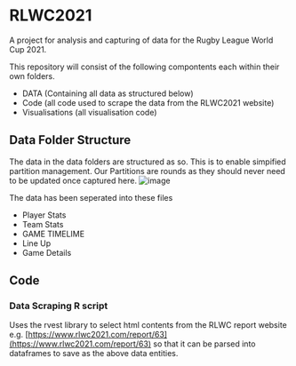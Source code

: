 # RLWC2021
A project for analysis and capturing of data for the Rugby League World Cup 2021.

This repository will consist of the following compontents each within their own folders.

- DATA (Containing all data as structured below)
- Code (all code used to scrape the data from the RLWC2021 website)
- Visualisations (all visualisation code)

## Data Folder Structure 

The data in the data folders are structured as so. This is to enable simpified partition management. Our Partitions are rounds as they should never need to be updated once captured here.
![image](https://user-images.githubusercontent.com/315909/201450425-fd49b07e-b210-4d58-bc95-81e1bcec4294.png)

The data has been seperated into these files
- Player Stats
- Team Stats
- GAME TIMELIME
- Line Up
- Game Details

## Code

### Data Scraping R script

Uses the rvest library to select html contents from the RLWC report website e.g. [https://www.rlwc2021.com/report/63](https://www.rlwc2021.com/report/63) so that it can be parsed into dataframes to save as the above data entities.
